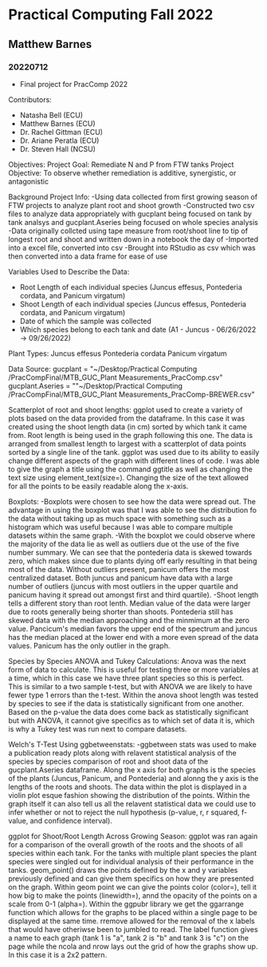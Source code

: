 # Practical Computing Fall 2022
## Matthew Barnes 
### 20220712

- Final project for PracComp 2022

Contributors: 
- Natasha Bell (ECU)
- Matthew Barnes (ECU)
- Dr. Rachel Gittman (ECU)
- Dr. Ariane Peratla (ECU)
- Dr. Steven Hall (NCSU)

Objectives: 
Project Goal: Remediate N and P from FTW tanks 
Project Objective: To observe whether remediation is additive, synergistic, or antagonistic 

Background Project Info: 
-Using data collected from first growing season of FTW projects to analyze plant root and shoot growth 
-Constructed two csv files to analyze data appropriately with gucplant being focused on tank by tank analsys and gucplant.Aseries being focused on whole species analysis
-Data originally collcted using tape measure from root/shoot line to tip of longest root and shoot and written down in a notebook the day of
-Imported into a excel file, converted into csv
-Brought into RStudio as csv which was then converted into a data frame for ease of use

Variables Used to Describe the Data: 
- Root Length of each individual species (Juncus effesus, Pontederia cordata, and Panicum virgatum)
- Shoot Length of each individual species (Juncus effesus, Pontederia cordata, and Panicum virgatum)
- Date of which the sample was collected
- Which species belong to each tank and date (A1 - Juncus - 06/26/2022 -> 09/26/2022)

Plant Types: 
Juncus effesus
Pontederia cordata
Panicum virgatum

Data Source: 
gucplant = "~/Desktop/Practical Computing /PracCompFinal/MTB_GUC_Plant Measurements_PracComp.csv"
gucplant.Aseries = ""~/Desktop/Practical Computing /PracCompFinal/MTB_GUC_Plant Measurements_PracComp-BREWER.csv"

Scatterplot of root and shoot lengths:
ggplot used to create a variety of plots based on the data provided from the dataframe. In this case it was created using the shoot length data (in cm) sorted by which tank it came from. Root length is being used in the graph following this one. The data is arranged from smallest length to largest with a scatterplot of data points sorted by a single line of the tank. ggplot was used due to its ability to easily change different aspects of the graph with different lines of code. I was able to give the graph a title using the command ggtitle as well as changing the text size using element_text(size=). Changing the size of the text allowed for all the points to be easily readable along the x-axis. 

Boxplots: 
-Boxplots were chosen to see how the data were spread out. The advantage in using the boxplot was that I was able to see the distribution fo the data without taking up as much space with something such as a histogram which was useful because I was able to compare multiple datasets within the same graph. -With the boxplot we could observe where the majority of the data lie as well as outliers due ot the use of the five number summary. 
We can see that the pontederia data is skewed towards zero, which makes since due to plants dying off early resulting in that being most of the data. Without outliers present, panicum offers the most centralized dataset. Both juncus and panicum have data with a large number of outliers (juncus with most outliers in the upper quartile and panicum having it spread out amongst first and third quartile). 
-Shoot length tells a different story than root lenth. Median value of the data were larger due to roots generally being shorter than shoots. Pontederia still has skewed data with the median approaching and the minmimum at the zero value. Pancicum's median favors the upper end of the spectrum and juncus has the median placed at the lower end with a more even spread of the data values. Panicum has the only outlier in the graph. 

Species by Species ANOVA and Tukey Calculations:
Anova was the next form of data to calculate. This is useful for testing three or more variables at a time, which in this case we have three plant species so this is perfect. This is similar to a two sample t-test, but with ANOVA we are likely to have fewer type 1 errors than the t-test. Within the anova shoot length was tested by species to see if the data is statistically significant from one another. Based on the p-value the data does come back as statistically significant but with ANOVA, it cannot give specifics as to which set of data it is, which is why a Tukey test was run next to compare datasets. 

Welch's T-Test Using ggbetweenstats:
-ggbetween stats was used to make a publication ready plots along with relavent statistical analysis of the species by species comparison of root and shoot data of the gucplant.Aseries dataframe. Along the x axis for both graphs is the species of the plants (Juncus, Panicum, and Pontederia) and alonng the y axis is the lengths of the roots and shoots. The data within the plot is displayed in a violin plot esque fashion showing the distribution of the points. Within the graph itself it can also tell us all the relavent statistical data we could use to infer whether or not to reject the null hypothesis (p-value, r, r squared, f-value, and confidence interval). 

ggplot for Shoot/Root Length Across Growing Season: 
ggplot was ran again for a comparison of the overall growth of the roots and the shoots of all species within each tank. For the tanks with multiple plant species the plant species were singled out for individual analysis of their performance in the tanks. geom_point() draws the points defined by the x and y variables previously defined and can give them specifics on how they are presented on the graph. Within geom point we can give the points color (color=), tell it how big to make the points (linewidth=), annd the opacity of the points on a scale from 0-1 (alpha=). Within the ggpubr library we get the ggarrange function which allows for the graphs to be placed within a single page to be displayed at the same time. rremove allowed for the removal of the x labels that would have otheriwse been to jumbled to read. The label function gives a name to each graph (tank 1 is "a", tank 2 is "b" and tank 3 is "c") on the page while the ncola and nrow lays out the grid of how the graphs show up. In this case it is a 2x2 pattern. 
